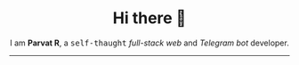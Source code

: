 <h1 align=center>Hi there 👋</h1>
<div align=center>I am <b>Parvat R</b>, a <kbd>self-thaught</kbd> <em>full-stack web</em> and <em>Telegram bot</em> developer.</div>
<hr>


<!--- > I am [Introvert](https://en.wikipedia.org/wiki/Extraversion_and_introversion#Introversion), self-motivated, self-thaught programmer and almost always [conscious](https://en.wikipedia.org/wiki/Consciousness) -->
